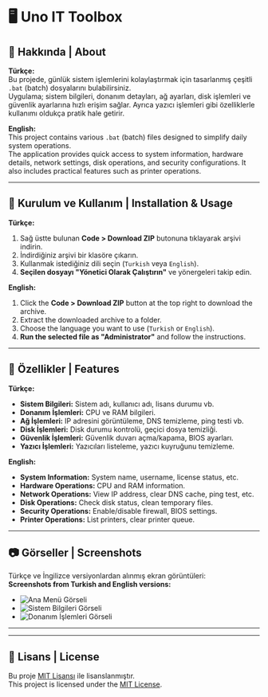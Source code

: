 # 🖥️ Uno IT Toolbox

## 📜 Hakkında | About  
**Türkçe:**  
Bu projede, günlük sistem işlemlerini kolaylaştırmak için tasarlanmış çeşitli `.bat` (batch) dosyalarını bulabilirsiniz.  
Uygulama; sistem bilgileri, donanım detayları, ağ ayarları, disk işlemleri ve güvenlik ayarlarına hızlı erişim sağlar. Ayrıca yazıcı işlemleri gibi özelliklerle kullanımı oldukça pratik hale getirir.

**English:**  
This project contains various `.bat` (batch) files designed to simplify daily system operations.  
The application provides quick access to system information, hardware details, network settings, disk operations, and security configurations. It also includes practical features such as printer operations.

---

## 🚀 Kurulum ve Kullanım | Installation & Usage  

**Türkçe:**  
1. Sağ üstte bulunan **Code > Download ZIP** butonuna tıklayarak arşivi indirin.  
2. İndirdiğiniz arşivi bir klasöre çıkarın.  
3. Kullanmak istediğiniz dili seçin (`Turkish` veya `English`).  
4. **Seçilen dosyayı "Yönetici Olarak Çalıştırın"** ve yönergeleri takip edin.  

**English:**  
1. Click the **Code > Download ZIP** button at the top right to download the archive.  
2. Extract the downloaded archive to a folder.  
3. Choose the language you want to use (`Turkish` or `English`).  
4. **Run the selected file as "Administrator"** and follow the instructions.

---

## 📂 Özellikler | Features  

**Türkçe:**  
- **Sistem Bilgileri:** Sistem adı, kullanıcı adı, lisans durumu vb.  
- **Donanım İşlemleri:** CPU ve RAM bilgileri.  
- **Ağ İşlemleri:** IP adresini görüntüleme, DNS temizleme, ping testi vb.  
- **Disk İşlemleri:** Disk durumu kontrolü, geçici dosya temizliği.  
- **Güvenlik İşlemleri:** Güvenlik duvarı açma/kapama, BIOS ayarları.  
- **Yazıcı İşlemleri:** Yazıcıları listeleme, yazıcı kuyruğunu temizleme.

**English:**  
- **System Information:** System name, username, license status, etc.  
- **Hardware Operations:** CPU and RAM information.  
- **Network Operations:** View IP address, clear DNS cache, ping test, etc.  
- **Disk Operations:** Check disk status, clean temporary files.  
- **Security Operations:** Enable/disable firewall, BIOS settings.  
- **Printer Operations:** List printers, clear printer queue.

---

## 📷 Görseller | Screenshots  

Türkçe ve İngilizce versiyonlardan alınmış ekran görüntüleri:  
**Screenshots from Turkish and English versions:**  

- ![Ana Menü Görseli](path-to-image1.png)  
- ![Sistem Bilgileri Görseli](path-to-image2.png)  
- ![Donanım İşlemleri Görseli](path-to-image3.png)  

---


---

## 📝 Lisans | License  
Bu proje [MIT Lisansı](LICENSE) ile lisanslanmıştır.  
This project is licensed under the [MIT License](LICENSE).


